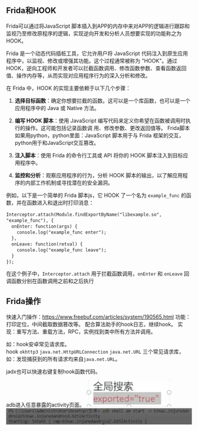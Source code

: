 ## **Frida和HOOK**
Frida可以通过将JavaScript 脚本插入到APP的内存中来对APP的逻辑进行跟踪和监视乃至修改原程序的逻辑，实现逆向开发和分析人员想要实现的功能称之为HOOK。


Frida 是一个动态代码插桩工具，它允许用户将 JavaScript 代码注入到原生应用程序中，以监视、修改或增强其功能。这个过程通常被称为 "HOOK"。通过 HOOK，逆向工程师和开发者可以拦截函数调用、修改函数参数、查看函数返回值、操作内存等，从而实现对应用程序行为的深入分析和修改。

在 Frida 中，HOOK 的实现主要依赖于以下几个步骤：

1. **选择目标函数**：确定你想要拦截的函数。这可以是一个库函数，也可以是一个应用程序中的 Java 或 Native 方法。
2. **编写 HOOK 脚本**：使用 JavaScript 编写代码来定义你希望在函数被调用时执行的操作。这可能包括记录函数调
 用、修改参数、更改返回值等。
 Frida脚本如果用python，python里面：JavaScript 脚本用于与 Frida 框架的交互，python用于和JavaScript交互篡改。

3. **注入脚本**：使用 Frida 的命令行工具或 API 将你的 HOOK 脚本注入到目标应用程序中。
4. **监控和分析**：观察应用程序的行为，分析 HOOK 脚本的输出，以了解应用程序的内部工作机制或寻找潜在的安全漏洞。

例如，以下是一个简单的 Frida 脚本js，它 HOOK 了一个名为 `example_func` 的函数，并在函数进入和退出时打印消息：

```
Interceptor.attach(Module.findExportByName("libexample.so", "example_func"), {
  onEnter: function(args) {
    console.log("example_func enter");
  },
  onLeave: function(retval) {
    console.log("example_func leave");
  }
});
```

在这个例子中，`Interceptor.attach` 用于拦截函数调用，`onEnter` 和 `onLeave` 回调函数分别在函数调用之前和之后执行


## **Frida操作**
快速入门操作：<https://www.freebuf.com/articles/system/190565.html>
功能：打印定位，中间截取数据篡改等。
配合算法助手的hook日志，继续hook。
实现：重写方法、重载方法，RPC，实例找到类中所有方法并调用。


如：hook安卓常见请求库。
hook `okhttp3` `java.net.HttpURLConnection` `java.net.URL` 三个常见请求库，
如：发现捕获到的所有请求均来自`java.net.URL`。

jadx也可以快速右键复制hook函数代码。

adb进入任意暴露的activity页面。
![](.topwrite/assets/image_1740222448645.png)
![](.topwrite/assets/image_1740222329220.png)